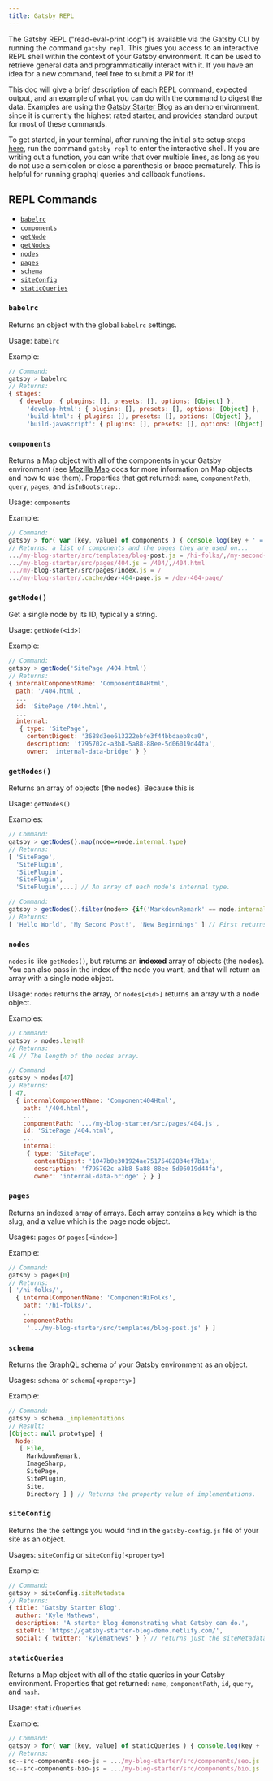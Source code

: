 ```yaml
---
title: Gatsby REPL
---
```


The Gatsby REPL ("read-eval-print loop") is available via the Gatsby CLI by running the command `gatsby repl`. This gives you access to an interactive REPL shell within the context of your Gatsby environment. It can be used to retrieve general data and programmatically interact with it. If you have an idea for a new command, feel free to submit a PR for it!

This doc will give a brief description of each REPL command, expected output, and an example of what you can do with the command to digest the data. Examples are using the [Gatsby Starter Blog](/starters/gatsbyjs/gatsby-starter-blog/) as an demo environment, since it is currently the highest rated starter, and provides standard output for most of these commands.

To get started, in your terminal, after running the initial site setup steps [here](/docs/quick-start), run the command `gatsby repl` to enter the interactive shell. If you are writing out a function, you can write that over multiple lines, as long as you do not use a semicolon or close a parenthesis or brace prematurely. This is helpful for running graphql queries and callback functions.

## REPL Commands

- [`babelrc`](#babelrc)
- [`components`](#components)
- [`getNode`](#getNode)
- [`getNodes`](#getNodes)
- [`nodes`](#nodes)
- [`pages`](#pages)
- [`schema`](#schema)
- [`siteConfig`](#siteConfig)
- [`staticQueries`](#staticQueries)

### `babelrc`

Returns an object with the global `babelrc` settings.

Usage: `babelrc`

Example:

```js
// Command:
gatsby > babelrc
// Returns:
{ stages:
   { develop: { plugins: [], presets: [], options: [Object] },
     'develop-html': { plugins: [], presets: [], options: [Object] },
     'build-html': { plugins: [], presets: [], options: [Object] },
     'build-javascript': { plugins: [], presets: [], options: [Object] } } }
```

### `components`

Returns a Map object with all of the components in your Gatsby environment (see [Mozilla Map](https://developer.mozilla.org/en-US/docs/Web/JavaScript/Reference/Global_Objects/Map) docs for more information on Map objects and how to use them). Properties that get returned: `name`, `componentPath`, `query`, `pages`, and `isInBootstrap:`.

Usage: `components`

Example:

```js
// Command:
gatsby > for( var [key, value] of components ) { console.log(key + ' = ' + value.pages); }
// Returns: a list of components and the pages they are used on...
.../my-blog-starter/src/templates/blog-post.js = /hi-folks/,/my-second-post/,/hello-world/
.../my-blog-starter/src/pages/404.js = /404/,/404.html
.../my-blog-starter/src/pages/index.js = /
.../my-blog-starter/.cache/dev-404-page.js = /dev-404-page/
```

### `getNode()`

Get a single node by its ID, typically a string.

Usage: `getNode(<id>)`

Example:

```js
// Command:
gatsby > getNode('SitePage /404.html')
// Returns:
{ internalComponentName: 'Component404Html',
  path: '/404.html',
  ...
  id: 'SitePage /404.html',
  ...
  internal:
   { type: 'SitePage',
     contentDigest: '3688d3ee613222ebfe3f44bbdaeb8ca0',
     description: 'f795702c-a3b8-5a88-88ee-5d06019d44fa',
     owner: 'internal-data-bridge' } }
```

### `getNodes()`

Returns an array of objects (the nodes). Because this is

Usage: `getNodes()`

Examples:

```js
// Command:
gatsby > getNodes().map(node=>node.internal.type)
// Returns:
[ 'SitePage',
  'SitePlugin',
  'SitePlugin',
  'SitePlugin',
  'SitePlugin',...] // An array of each node's internal type.

// Command:
gatsby > getNodes().filter(node=> {if('MarkdownRemark' == node.internal.type) return node}).map(node=> node.frontmatter.title)
// Returns:
[ 'Hello World', 'My Second Post!', 'New Beginnings' ] // First returns an array of just nodes with a MarkdownRemark type, then creates an array of titles (blog posts).
```

### `nodes`

`nodes` is like `getNodes()`, but returns an **indexed** array of objects (the nodes). You can also pass in the index of the node you want, and that will return an array with a single node object.

Usage: `nodes` returns the array, or `nodes[<id>]` returns an array with a node object.

Examples:

```js
// Command:
gatsby > nodes.length
// Returns:
48 // The length of the nodes array.

// Command
gatsby > nodes[47]
// Returns:
[ 47,
  { internalComponentName: 'Component404Html',
    path: '/404.html',
    ...
    componentPath: '.../my-blog-starter/src/pages/404.js',
    id: 'SitePage /404.html',
    ...
    internal:
     { type: 'SitePage',
       contentDigest: '1047b0e301924ae75175482834ef7b1a',
       description: 'f795702c-a3b8-5a88-88ee-5d06019d44fa',
       owner: 'internal-data-bridge' } } ]
```

### `pages`

Returns an indexed array of arrays. Each array contains a key which is the slug, and a value which is the page node object.

Usages: `pages` or `pages[<index>]`

Example:

```js
// Command:
gatsby > pages[0]
// Returns:
[ '/hi-folks/',
  { internalComponentName: 'ComponentHiFolks',
    path: '/hi-folks/',
    ...
    componentPath:
     '.../my-blog-starter/src/templates/blog-post.js' } ]
```

### `schema`

Returns the GraphQL schema of your Gatsby environment as an object.

Usages: `schema` or `schema[<property>]`

Example:

```js
// Command:
gatsby > schema._implementations
// Result:
[Object: null prototype] {
  Node:
   [ File,
     MarkdownRemark,
     ImageSharp,
     SitePage,
     SitePlugin,
     Site,
     Directory ] } // Returns the property value of implementations.
```

### `siteConfig`

Returns the the settings you would find in the `gatsby-config.js` file of your site as an object.

Usages: `siteConfig` or `siteConfig[<property>]`

Example:

```js
// Command:
gatsby > siteConfig.siteMetadata
// Returns:
{ title: 'Gatsby Starter Blog',
  author: 'Kyle Mathews',
  description: 'A starter blog demonstrating what Gatsby can do.',
  siteUrl: 'https://gatsby-starter-blog-demo.netlify.com/',
  social: { twitter: 'kylemathews' } } // returns just the siteMetadata value of the config.
```

### `staticQueries`

Returns a Map object with all of the static queries in your Gatsby environment. Properties that get returned: `name`, `componentPath`, `id`, `query`, and `hash`.

Usage: `staticQueries`

Example:

```js
// Command:
gatsby > for( var [key, value] of staticQueries ) { console.log(key + ' = ' + value.componentPath); }
// Returns:
sq--src-components-seo-js = .../my-blog-starter/src/components/seo.js
sq--src-components-bio-js = .../my-blog-starter/src/components/bio.js
```
